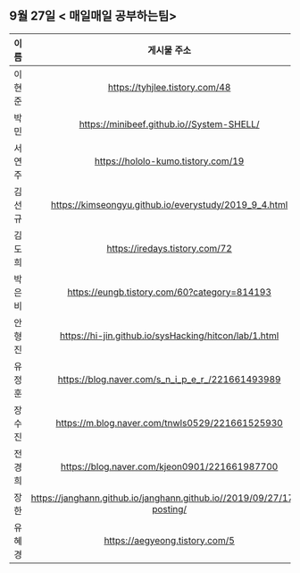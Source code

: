 ## 9월 27일  < 매일매일 공부하는팀>

| 이름   |                         게시물 주소                          |
| ------ | :----------------------------------------------------------: |
| 이현준 |                https://tyhjlee.tistory.com/48                |
| 박민   |          https://minibeef.github.io//System-SHELL/           |
| 서연주 |              https://hololo-kumo.tistory.com/19              |
| 김선규 |    https://kimseongyu.github.io/everystudy/2019_9_4.html     |
| 김도희 |                https://iredays.tistory.com/72                |
| 박은비 |         https://eungb.tistory.com/60?category=814193         |
| 안형진 |    https://hi-jin.github.io/sysHacking/hitcon/lab/1.html     |
| 유정훈 |       https://blog.naver.com/s_n_i_p_e_r_/221661493989       |
| 장수진 |       https://m.blog.naver.com/tnwls0529/221661525930        |
| 전경희 |        https://blog.naver.com/kjeon0901/221661987700         |
| 장한   | https://janghann.github.io/janghann.github.io//2019/09/27/17th-posting/ |
| 유혜경 |                https://aegyeong.tistory.com/5                |

